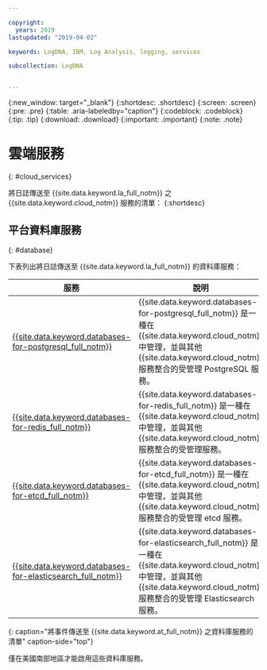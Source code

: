 ```yaml
---

copyright:
  years: 2019
lastupdated: "2019-04-02"

keywords: LogDNA, IBM, Log Analysis, logging, services

subcollection: LogDNA


---
```


{:new_window: target="_blank"}
{:shortdesc: .shortdesc}
{:screen: .screen}
{:pre: .pre}
{:table: .aria-labeledby="caption"}
{:codeblock: .codeblock}
{:tip: .tip}
{:download: .download}
{:important: .important}
{:note: .note}


# 雲端服務
{: #cloud_services}

將日誌傳送至 {{site.data.keyword.la_full_notm}} 之 {{site.data.keyword.cloud_notm}} 服務的清單：
{:shortdesc}


## 平台資料庫服務
{: #database}

下表列出將日誌傳送至 {{site.data.keyword.la_full_notm}} 的資料庫服務：

| 服務                        | 說明 | 
|-------------|-------------|
| [{{site.data.keyword.databases-for-postgresql_full_notm}}](/docs/services/databases-for-postgresql?topic=databases-for-postgresql-about#about) | {{site.data.keyword.databases-for-postgresql_full_notm}} 是一種在 {{site.data.keyword.cloud_notm}} 中管理，並與其他 {{site.data.keyword.cloud_notm}} 服務整合的受管理 PostgreSQL 服務。|
| [{{site.data.keyword.databases-for-redis_full_notm}}](/docs/services/databases-for-redis?topic=databases-for-redis-about#about-databases-for-redis) | {{site.data.keyword.databases-for-redis_full_notm}} 是一種在 {{site.data.keyword.cloud_notm}} 中管理，並與其他 {{site.data.keyword.cloud_notm}} 服務整合的受管理服務。|
| [{{site.data.keyword.databases-for-etcd_full_notm}}](/docs/services/databases-for-etcd?topic=databases-for-etcd-about#about-databases-for-etcd) | {{site.data.keyword.databases-for-etcd_full_notm}} 是一種在 {{site.data.keyword.cloud_notm}} 中管理，並與其他 {{site.data.keyword.cloud_notm}} 服務整合的受管理 etcd 服務。|
| [{{site.data.keyword.databases-for-elasticsearch_full_notm}}](/docs/services/databases-for-elasticsearch?topic=databases-for-elasticsearch-about#about-databases-for-elasticsearch) | {{site.data.keyword.databases-for-elasticsearch_full_notm}} 是一種在 {{site.data.keyword.cloud_notm}} 中管理，並與其他 {{site.data.keyword.cloud_notm}} 服務整合的受管理 Elasticsearch 服務。|
{: caption="將事件傳送至 {{site.data.keyword.at_full_notm}} 之資料庫服務的清單" caption-side="top"} 

僅在美國南部地區才能啟用這些資料庫服務。

